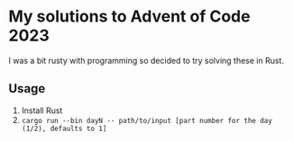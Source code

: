 # My solutions to Advent of Code 2023

I was a bit rusty with programming so decided to try solving these in Rust.

## Usage

1. Install Rust
2. `cargo run --bin dayN -- path/to/input [part number for the day (1/2), defaults to 1]`
